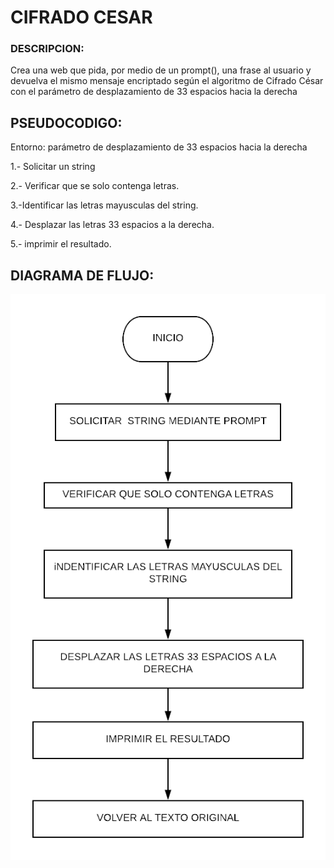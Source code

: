 # CIFRADO CESAR
### DESCRIPCION:
Crea una web que pida, por medio de un prompt(), una frase al usuario y devuelva el mismo mensaje encriptado según el algoritmo de Cifrado César con el parámetro de desplazamiento de 33 espacios hacia la derecha

## PSEUDOCODIGO:

Entorno: parámetro de desplazamiento de 33 espacios hacia la derecha

1.- Solicitar un string

2.- Verificar que se solo contenga letras.

3.-Identificar las letras mayusculas del string.

4.- Desplazar las letras 33 espacios a la derecha.

5.- imprimir el resultado.

## DIAGRAMA DE FLUJO:

![Diagrama de flujo](css/images/Diagrama-CIFRADO.png)